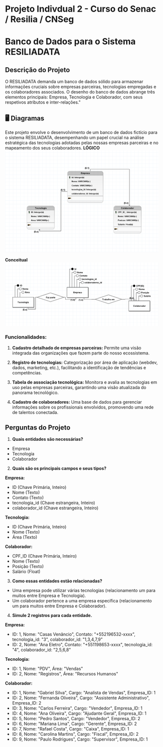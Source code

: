 # Projeto Indivdual 2 - Curso do Senac / Resilia / CNSeg
# Banco de Dados para o Sistema RESILIADATA
## Descrição do Projeto

O RESILIADATA demanda um banco de dados sólido para armazenar informações cruciais sobre empresas parceiras, tecnologias empregadas e os colaboradores associados. O desenho do banco de dados abrange três elementos principais: Empresa, Tecnologia e Colaborador, com seus respetivos atributos e inter-relações."


## 🖥️ Diagramas 

Este projeto envolve o desenvolvimento de um banco de dados fictício para o sistema RESILIADATA, desempenhando um papel crucial na análise estratégica das tecnologias adotadas pelas nossas empresas parceiras e no mapeamento dos seus colaboradores.
**LÓGICO**
![](/img/logico.png)

**Conceitual**
![](/img/conceitual.png)

### Funcionalidades:

1. **Cadastro detalhado de empresas parceiras:** Permite uma visão integrada das organizações que fazem parte do nosso ecossistema.
   
2. **Registro de tecnologias:** Categorização por área de aplicação (webdev, dados, marketing, etc.), facilitando a identificação de tendências e competências.
   
3. **Tabela de associação tecnológica:** Monitora e avalia as tecnologias em uso pelas empresas parceiras, garantindo uma visão atualizada do panorama tecnológico.
   
4. **Cadastro de colaboradores:** Uma base de dados para gerenciar informações sobre os profissionais envolvidos, promovendo uma rede de talentos conectada.


## Perguntas do Projeto

1. **Quais entidades são necessárias?**

- Empresa
- Tecnologia
- Colaborador

2. **Quais são os principais campos e seus tipos?**

**Empresa:**
- ID (Chave Primária, Inteiro)
- Nome (Texto)
- Contato (Texto)
- tecnologia_id (Chave estrangeira, Inteiro)
- colaborador_id (Chave estrangeira, Inteiro)

**Tecnologia:**
- ID (Chave Primária, Inteiro)
- Nome (Texto)
- Área (Texto)

**Colaborador:**
- CPF_ID (Chave Primária, Inteiro)
- Nome (Texto)
- Posição (Texto)
- Salário (Float)

3. **Como essas entidades estão relacionadas?**

- Uma empresa pode utilizar várias tecnologias (relacionamento um para muitos entre Empresa e Tecnologia).
- Um colaborador pertence a uma empresa específica (relacionamento um para muitos entre Empresa e Colaborador).

4. **Simule 2 registros para cada entidade.**

**Empresa:**
- ID: 1, Nome: "Casas Venâncio", Contato: "+552196532-xxxx", tecnologia_id: "3", colaborador_id: "1,3,4,7,9"
- ID: 2, Nome: "Ana Eletro", Contato: "+551198653-xxxx", tecnologia_id: "4", colaborador_id: "2,5,6,8"

**Tecnologia:**
- ID: 1, Nome: "PDV", Área: "Vendas"
- ID: 2, Nome: "Registros", Área: "Recursos Humanos"

**Colaborador:**
- ID: 1, Nome: "Gabriel Silva", Cargo: "Analista de Vendas", Empresa_ID: 1
- ID: 2, Nome: "Fernanda Oliveira", Cargo: "Assistente Administrativo", Empresa_ID: 2
- ID: 3, Nome: "Carlos Ferreira", Cargo: "Vendedor", Empresa_ID: 1
- ID: 4, Nome: "Ana Oliveira", Cargo: "Ajudante Geral", Empresa_ID: 1
- ID: 5, Nome: "Pedro Santos", Cargo: "Vendedor", Empresa_ID: 2
- ID: 6, Nome: "Mariana Lima", Cargo: "Gerente", Empresa_ID: 2
- ID: 7, Nome: "Rafael Costa", Cargo: "Caixa", Empresa_ID: 1
- ID: 8, Nome: "Carolina Martins", Cargo: "Fiscal", Empresa_ID: 2
- ID: 9, Nome: "Paulo Rodrigues", Cargo: "Supervisor", Empresa_ID: 1